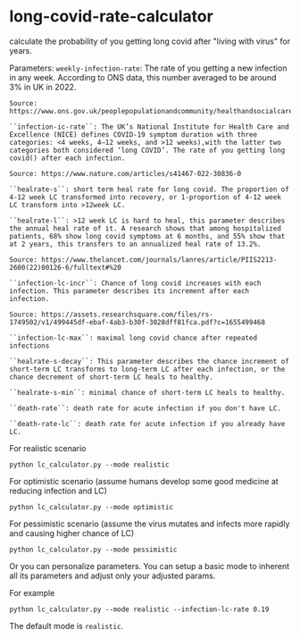# long-covid-rate-calculator

calculate the probability of you getting long covid after "living with virus" for years. 

Parameters:
    ``weekly-infection-rate``: The rate of you getting a new infection in any week. According to ONS data, this number averaged to be around 3% in UK in 2022. 

    Source: https://www.ons.gov.uk/peoplepopulationandcommunity/healthandsocialcare/conditionsanddiseases/bulletins/coronaviruscovid19infectionsurveypilot/2september2022

    ``infection-ic-rate``: The UK’s National Institute for Health Care and Excellence (NICE) defines COVID-19 symptom duration with three categories: <4 weeks, 4–12 weeks, and >12 weeks),with the latter two categories both considered ‘long COVID’. The rate of you getting long covid() after each infection. 

    Source: https://www.nature.com/articles/s41467-022-30836-0

    ``healrate-s``: short term heal rate for long covid. The proportion of 4-12 week LC transformed into recovery, or 1-proportion of 4-12 week LC transform into >12week LC. 

    ``healrate-l``: >12 week LC is hard to heal, this parameter describes the annual heal rate of it. A research shows that among hospitalized patients, 68% show long covid symptoms at 6 months, and 55% show that at 2 years, this transfers to an annualized heal rate of 13.2%. 

    Source: https://www.thelancet.com/journals/lanres/article/PIIS2213-2600(22)00126-6/fulltext#%20 

    ``infection-lc-incr``: Chance of long covid increases with each infection. This parameter describes its increment after each infection.

    Source: https://assets.researchsquare.com/files/rs-1749502/v1/499445df-ebaf-4ab3-b30f-3028dff81fca.pdf?c=1655499468

    ``infection-lc-max``: maximal long covid chance after repeated infections

    ``healrate-s-decay``: This parameter describes the chance increment of short-term LC transforms to long-term LC after each infection, or the chance decrement of short-term LC heals to healthy.

    ``healrate-s-min``: minimal chance of short-term LC heals to healthy.

    ``death-rate``: death rate for acute infection if you don't have LC.
    
    ``death-rate-lc``: death rate for acute infection if you already have LC.

For realistic scenario

``python lc_calculator.py --mode realistic``

For optimistic scenario (assume humans develop some good medicine at reducing infection and LC)

``python lc_calculator.py --mode optimistic``

For pessimistic scenario (assume the virus mutates and infects more rapidly and causing higher chance of LC)

``python lc_calculator.py --mode pessimistic``

Or you can personalize parameters. You can setup a basic mode to inherent all its parameters and adjust only your adjusted params. 

For example

``python lc_calculator.py --mode realistic --infection-lc-rate 0.19``

The default mode is ``realistic``.